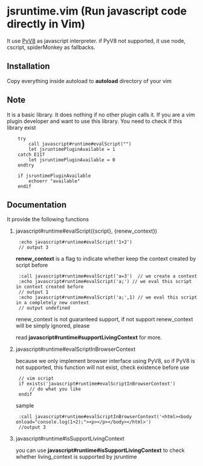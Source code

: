 jsruntime.vim (Run javascript code directly in Vim)
=============

It use [PyV8](http://code.google.com/p/pyv8/) as javascript interpreter. if PyV8 not supported, it use node, cscript, spiderMonkey as fallbacks. 

Installation
-------------

Copy everything inside autoload to __autoload__ directory of your vim

Note
----
It is a basic library. It does nothing if no other plugin calls it. If you are a vim plugin developer and want to use this library.
You need to check if this library exist

        try
            call javascript#runtime#evalScript("")
            let jsruntimePluginAvailable = 1
        catch E117
            let jsruntimePluginAvailable = 0
        endtry
        
        if jsruntimePluginAvailable
            echoerr "available"
        endif

Documentation
-------------

It provide the following functions

1. javascript#runtime#evalScript({script}, {renew_context})

        :echo javascript#runtime#evalScript('1+2')
        // output 3
    
    __renew\_context__ is a flag to indicate whether keep the context created by script before
        
        :call javascript#runtime#evalScript('a=3')  // we create a context
        :echo javascript#runtime#evalScript('a;') // we eval this script in context created before
        // output 1
        :echo javascript#runtime#evalScript('a;',1) // we eval this script in a completely new context
        // output undefined
   
    renew\_context is not guaranteed support, if not support renew\_context will be simply ignored, please

    read __javascript\#runtime\#supportLivingContext__ for more.
    
2. javascript\#runtime\#evalScriptInBrowserContext    

   because we only implement browser interface using PyV8, so if PyV8 is not supported, this function will not exist, check existence before use
        
        // vim script
        if exists('javascript#runtime#evalScriptInBrowserContext')
            // do what you like
        endif

    sample
    
        :call javascript#runtime#evalScriptInBrowserContext('<html><body onload="console.log(1+2);"><p></p></body></html>')
        //output 3

3. javascript\#runtime\#isSupportLivingContext    

    you can use __javascript\#runtime\#isSupportLivingContext__ to check whether living_context is supported by jsruntime
